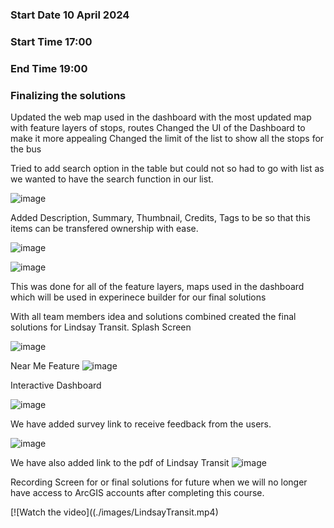 ### Start Date 10 April 2024
### Start Time 17:00 
### End Time 19:00 
### Finalizing the solutions
Updated the web map used in the dashboard with the most updated map with feature layers of stops, routes
Changed the UI of the Dashboard to make it more appealing
Changed the limit of the list to show all the stops for the bus

Tried to add search option in the table but could not so had to go with list as we wanted to have the search function in our list.

![image](https://github.com/SharmilaW/Technical_Log/assets/146375906/930fdab2-f449-45fd-8691-59f1aaa2acdb)

Added Description, Summary, Thumbnail, Credits, Tags to be so that this items can be transfered ownership with ease.

![image](https://github.com/SharmilaW/Technical_Log/assets/146375906/0e307b74-96c8-4bbf-a61f-9db054b0da8c)


![image](https://github.com/SharmilaW/Technical_Log/assets/146375906/e70ce66d-f13a-49eb-9284-8bfeba649cf5)

This was done for all of the feature layers, maps used in the dashboard which will be used in experinece builder for our final solutions

With all team members idea and solutions combined created the final solutions for Lindsay Transit.
Splash Screen

![image](https://github.com/SharmilaW/Technical_Log/assets/146375906/64c1bf2f-248e-4760-92c8-3fb12070bef8)

Near Me Feature
![image](https://github.com/SharmilaW/Technical_Log/assets/146375906/3a4b4666-039a-4116-9e1e-42e56722a560)

Interactive Dashboard 

![image](https://github.com/SharmilaW/Technical_Log/assets/146375906/63ab5e31-4df7-48ff-88bc-b90879430da4)

We have added survey link to receive feedback from the users.

![image](https://github.com/SharmilaW/Technical_Log/assets/146375906/14003d8f-9337-4597-b8b9-381570467a1a)

We have also added link to the pdf of Lindsay Transit 
![image](https://github.com/SharmilaW/Technical_Log/assets/146375906/463342ea-970a-43a8-8d29-3c9e136ba87f)

Recording Screen for or final solutions for future when we will no longer have access to ArcGIS accounts after completing this course.

[![Watch the video]((./images/LindsayTransit.mp4)






